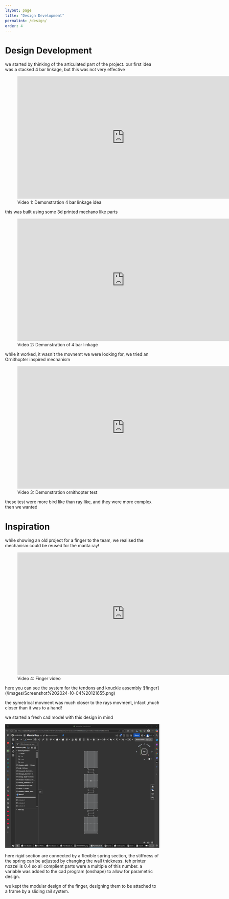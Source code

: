 ```yaml
---
layout: page
title: "Design Development"
permalink: /design/
order: 4
---
```


# Design Development

we started by thinking of the articulated part of the project.
our first idea was a stacked 4 bar linkage, but this was not very effective
<figure>
  <iframe width="700" height="400" src="https://www.youtube.com/embed/0tWREmdf3wI" frameborder="0" allowfullscreen></iframe>
  <figcaption>Video 1: Demonstration 4 bar linkage idea</figcaption>
</figure>
this was built using some 3d printed mechano like parts
<figure>
  <iframe width="700" height="400" src="https://www.youtube.com/embed/l0D05F_FX7s" frameborder="0" allowfullscreen></iframe>
  <figcaption>Video 2: Demonstration of 4 bar linkage</figcaption>
</figure>
while it worked, it wasn't the movnemt we were looking for, we tried an Ornithopter inspired mechanism
<figure>
  <iframe width="700" height="400" src="https://www.youtube.com/embed/UVbcF6dYFdw" frameborder="0" allowfullscreen></iframe>
  <figcaption>Video 3: Demonstration ornithopter test</figcaption>
</figure>
these test were more bird like than ray like, and they were more complex then we wanted

# Inspiration

while showing an old project for a finger to the team, we realised the mechanism could be reused for the manta ray!
<figure>
  <iframe width="700" height="400" src="https://www.youtube.com/embed/Qyg0hTw_8P0" frameborder="0" allowfullscreen></iframe>
  <figcaption>Video 4: Finger video</figcaption>
</figure>
here you can see the system for the tendons and knuckle assembly
![finger](/images/Screenshot%202024-10-04%20121655.png)

the symetrical movment was much closer to the rays movment, infact ,much closer than it was to a hand! 

we started a fresh cad model with this design in mind

![cad sketch](/images/cad%20sketch%201.png)

here rigid section are connected by a flexible spring section, the stiffness of the spring can be adjusted by changing the wall thickness. teh printer nozzel is 0.4 so all complient parts were a multiple of this number. a variable was added to the cad program (onshape) to allow for parametric design. 

we kept the modular design of the finger, designing them to be attached to a frame by a sliding rail system. 
